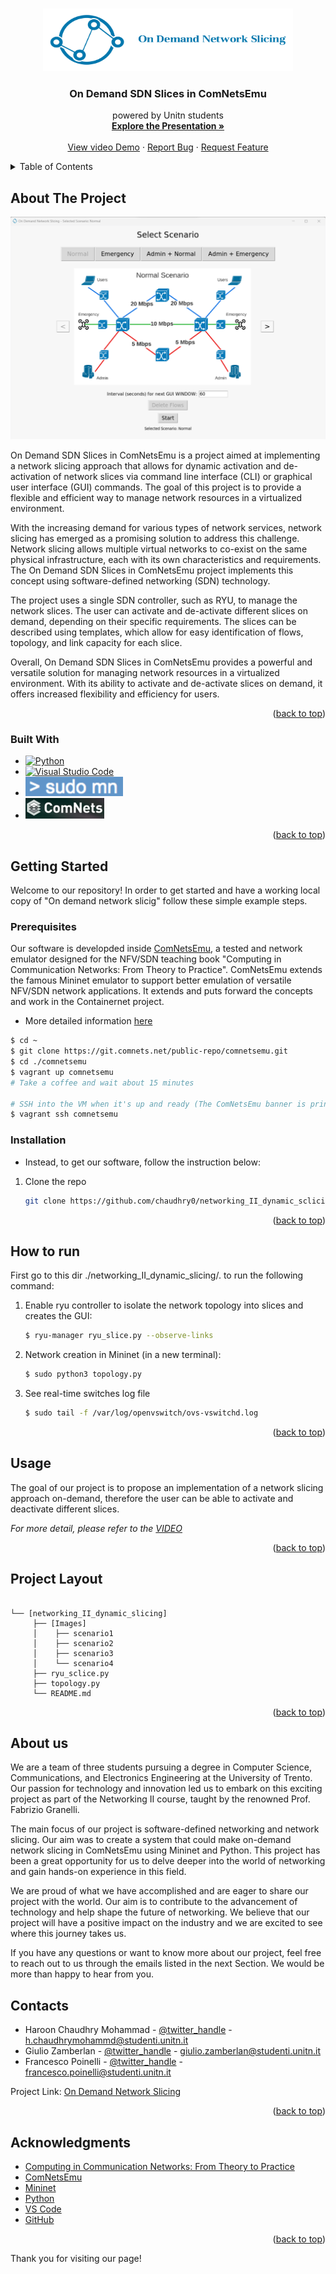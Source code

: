 <a name="readme-top"></a>

<!-- PROJECT LOGO -->
<br />
<div align="center">
  <a href="https://github.com/chaudhry0/networking_II_dynamic_sclicing/">
    <img src="images/logos_and_icons/logo.png" alt="Logo" width="400" height="100">
  </a>

<h3 align="center">On Demand SDN Slices in ComNetsEmu</h3>

  <p align="center">
    powered by Unitn students
    <br />
    <a href="https://docs.google.com/presentation/d/16mhrYgM1bwTjN1HjwxlCGBQPV1TGdutkFfXK27SI580/edit#slide=id.g1dd0e9f175d_0_7"><strong>Explore the Presentation »</strong></a>
    <br />
    <br />
    <a href="https://www.youtube.com/watch?v=mKPfAVHFmTE">View video Demo</a>
    ·
    <a href="https://github.com/chaudhry0/networking_II_dynamic_sclicing/issues">Report Bug</a>
    ·
    <a href="https://github.com/chaudhry0/networking_II_dynamic_sclicing/issues">Request Feature</a>
  </p>
</div>


<!-- TABLE OF CONTENTS -->
<details>
  <summary>Table of Contents</summary>
  <ol>
    <li>
      <a href="#about-the-project">About The Project</a>
      <ul>
        <li><a href="#built-with">Built With</a></li>
      </ul>
    </li>
    <li>
      <a href="#getting-started">Getting Started</a>
      <ul>
        <li><a href="#prerequisites">Prerequisites</a></li>
        <li><a href="#installation">Installation</a></li>
      </ul>
    </li>
    <li><a href="#how-to-run">how to run</a></li>
    <li><a href="#usage">Usage</a></li>
    <li><a href="#project-layout">Project Layout</a></li>
    <li><a href="#about-us">About Us</a></li>
    <li><a href="#contacts">Contacts</a></li>
    <li><a href="#acknowledgments">Acknowledgments</a></li>
  </ol>
</details>

<!-- ABOUT THE PROJECT -->
## About The Project

[![GUI image][GUI]](https://github.com/chaudhry0/networking_II_dynamic_sclicing/blob/main/images/GUI.png)

On Demand SDN Slices in ComNetsEmu is a project aimed at implementing a network slicing approach that allows for dynamic activation and de-activation of network slices via command line interface (CLI) or graphical user interface (GUI) commands. The goal of this project is to provide a flexible and efficient way to manage network resources in a virtualized environment.

With the increasing demand for various types of network services, network slicing has emerged as a promising solution to address this challenge. Network slicing allows multiple virtual networks to co-exist on the same physical infrastructure, each with its own characteristics and requirements. The On Demand SDN Slices in ComNetsEmu project implements this concept using software-defined networking (SDN) technology.

The project uses a single SDN controller, such as RYU, to manage the network slices. The user can activate and de-activate different slices on demand, depending on their specific requirements. The slices can be described using templates, which allow for easy identification of flows, topology, and link capacity for each slice.

Overall, On Demand SDN Slices in ComNetsEmu provides a powerful and versatile solution for managing network resources in a virtualized environment. With its ability to activate and de-activate slices on demand, it offers increased flexibility and efficiency for users.

<p align="right">(<a href="#readme-top">back to top</a>)</p>

### Built With
* [![Python][Python-logo]][Python-url]
* [![Visual Studio Code][VSC-logo]][VSC-url]
* [![MININET][Mininet-logo]][Mininet-url]
* [![ComNetsEmu][ComNetsEmu-logo]][Comnetsemu-url]
<p align="right">(<a href="#readme-top">back to top</a>)</p>

<!-- GETTING STARTED -->
## Getting Started

Welcome to our repository! In order to get started and have a working local copy of "On demand network slicig" follow these simple example steps.

### Prerequisites

Our software is developded inside <a href="https://git.comnets.net/public-repo/comnetsemu">ComNetsEmu</a>, a tested and network emulator designed for the NFV/SDN teaching book "Computing in Communication Networks: From Theory to Practice". ComNetsEmu extends the famous Mininet emulator to support better emulation of versatile NFV/SDN network applications. It extends and puts forward the concepts and work in the Containernet project.

* More detailed information <a href="https://www.granelli-lab.org/researches/relevant-projects/comnetsemu-labs">here</a> 
```bash
$ cd ~
$ git clone https://git.comnets.net/public-repo/comnetsemu.git
$ cd ./comnetsemu
$ vagrant up comnetsemu
# Take a coffee and wait about 15 minutes

# SSH into the VM when it's up and ready (The ComNetsEmu banner is printed on the screen)
$ vagrant ssh comnetsemu
```


### Installation

* Instead, to get our software, follow the instruction below:  
1. Clone the repo
   ```sh
   git clone https://github.com/chaudhry0/networking_II_dynamic_sclicing
   ```

<p align="right">(<a href="#readme-top">back to top</a>)</p>


<!-- HOW TO RUN -->
## How to run

First go to this dir ./networking_II_dynamic_slicing/.  to run the following command:
1. Enable ryu controller to isolate the network topology into slices and creates the GUI:
   ```sh
   $ ryu-manager ryu_slice.py --observe-links
   ```
2. Network creation in Mininet (in a new terminal):
   ```sh
   $ sudo python3 topology.py
   ```
3. See real-time switches log file
   ```sh
   $ sudo tail -f /var/log/openvswitch/ovs-vswitchd.log
   ```

<p align="right">(<a href="#readme-top">back to top</a>)</p>


<!-- USAGE EXAMPLES -->
## Usage

The goal of our project is to propose an implementation of a network slicing approach on-demand, therefore the user can be able to activate and deactivate different slices. 


_For more detail, please refer to the [VIDEO](https://www.youtube.com/watch?v=mKPfAVHFmT)_

<p align="right">(<a href="#readme-top">back to top</a>)</p>

<!-- PROJECT LAYOUT -->
## Project Layout
```

└── [networking_II_dynamic_slicing]
     ├── [Images]
     │    ├── scenario1
     │    ├── scenario2
     │    ├── scenario3
     │    └── scenario4
     ├── ryu_sclice.py      
     ├── topology.py
     └── README.md
```
<p align="right">(<a href="#readme-top">back to top</a>)</p>

<!-- ABOUT US -->
## About us

We are a team of three students pursuing a degree in Computer Science, Communications, and Electronics Engineering at the University of Trento. Our passion for technology and innovation led us to embark on this exciting project as part of the Networking II course, taught by the renowned Prof. Fabrizio Granelli.

The main focus of our project is software-defined networking and network slicing. Our aim was to create a system that could make on-demand network slicing in ComNetsEmu using Mininet and Python. This project has been a great opportunity for us to delve deeper into the world of networking and gain hands-on experience in this field.

We are proud of what we have accomplished and are eager to share our project with the world. Our aim is to contribute to the advancement of technology and help shape the future of networking. We believe that our project will have a positive impact on the industry and we are excited to see where this journey takes us.

If you have any questions or want to know more about our project, feel free to reach out to us through the emails listed in the next Section. 
We would be more than happy to hear from you.

<!-- CONTACT -->
## Contacts

-   Haroon Chaudhry Mohammad - [@twitter_handle](https://twitter.com/twitter_handle) - h.chaudhrymohammd@studenti.unitn.it
-   Giulio Zamberlan - [@twitter_handle](https://twitter.com/twitter_handle) - giulio.zamberlan@studenti.unitn.it
-   Francesco Poinelli - [@twitter_handle](https://twitter.com/twitter_handle) - francesco.poinelli@studenti.unitn.it


Project Link: [On Demand Network Slicing](https://github.com/chaudhry0/networking_II_dynamic_sclicing)

<p align="right">(<a href="#readme-top">back to top</a>)</p>

<!-- ACKNOWLEDGMENTS -->
## Acknowledgments
* [Computing in Communication Networks: From Theory to Practice](https://cn.ifn.et.tu-dresden.de/compcombook/)
* [ComNetsEmu](https://git.comnets.net/public-repo/comnetsemu)
* [Mininet](http://mininet.org/)
* [Python](https://www.python.org/doc/)
* [VS Code](https://code.visualstudio.com/)
* [GitHub](https://github.com/)


<p align="right">(<a href="#readme-top">back to top</a>)</p>

Thank you for visiting our page!

[GUI]: images/GUI.png
[Python-logo]: https://img.shields.io/badge/-Python-F9DC3E.svg?logo=python&style=flat
[Python-url]: https://www.python.org/doc/
[VSC-logo]: https://img.shields.io/badge/-Visual%20Studio%20Code-007ACC.svg?logo=visual-studio-code&style=flat
[VSC-url]: https://code.visualstudio.com/
[Mininet-logo]: images/logos_and_icons/mininet.png
[Mininet-url]: http://mininet.org/
[Comnetsemu-logo]: images/logos_and_icons/comnetsemu.png
[Comnetsemu-url]: https://www.granelli-lab.org/researches/relevant-projects/comnetsemu-sdn-nfv-emulator
